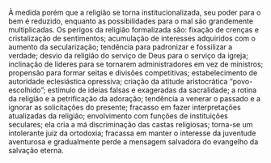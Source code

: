 ﻿À medida porém que a religião se torna institucionalizada, seu poder para o bem é reduzido, enquanto as possibilidades para o mal são grandemente multiplicadas. Os perigos da religião formalizada são: fixação de crenças e cristalização de sentimentos; acumulação de interesses adquiridos com o aumento da secularização; tendência para padronizar e fossilizar a verdade; desvio da religião do serviço de Deus para o serviço da igreja; inclinação de líderes para se tornarem administradores em vez de ministros; propensão para formar seitas e divisões competitivas; estabelecimento de autoridade eclesiástica opressiva; criação da atitude aristocrática “povo-escolhido”; estímulo de ideias falsas e exageradas da sacralidade; a rotina da religião e a petrificação da adoração; tendência a venerar o passado e a ignorar as solicitações do presente; fracasso em fazer interpretações atualizadas da religião; envolvimento com funções de instituições seculares; ela cria a má discriminação das castas religiosas; torna-se um intolerante juiz da ortodoxia; fracassa em manter o interesse da juventude aventurosa e  gradualmente perde a mensagem salvadora do evangelho da salvação eterna.